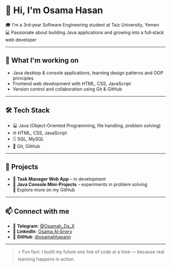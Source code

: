 # 👋 Hi, I'm Osama Hasan

🎓 I'm a 3rd‑year Software Engineering student at Taiz University, Yemen  
💻 Passionate about building Java applications and growing into a full‑stack web developer

---

## 🚀 What I'm working on
- Java desktop & console applications, learning design patterns and OOP principles  
- Frontend web development with HTML, CSS, JavaScript  
- Version control and collaboration using Git & GitHub

---

## 🛠️ Tech Stack
- 💻 Java (Object‑Oriented Programming, file handling, problem solving)  
- 🌐 HTML, CSS, JavaScript  
- 🗄️ SQL, MySQL  
- 🔧 Git, GitHub

---

## 📁 Projects
- 📝 **Task Manager Web App** – in development  
- 🧪 **Java Console Mini‑Projects** – experiments in problem solving  
🔎 Explore more on my GitHub

---

## 📫 Connect with me
- 💬 **Telegram**: [@Osamah_Da_X](https://t.me/Osamah_Da_X)  
- 💼 **LinkedIn**: [Osama Al‑Srwry](https://www.linkedin.com/in/osama-alsrwry-174a162ab)  
- 🐙 **GitHub**: [@osamahhasann](https://github.com/osamahhasann)

---

> ⚡ Fun fact: I build my future one line of code at a time — because real learning happens in action.
